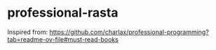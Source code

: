 # professional-rasta
Inspired from: https://github.com/charlax/professional-programming?tab=readme-ov-file#must-read-books
